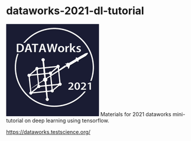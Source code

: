 # dataworks-2021-dl-tutorial

![dataworks](images/dataworks-logo.png)
Materials for 2021 dataworks mini-tutorial on deep learning using tensorflow. 

https://dataworks.testscience.org/